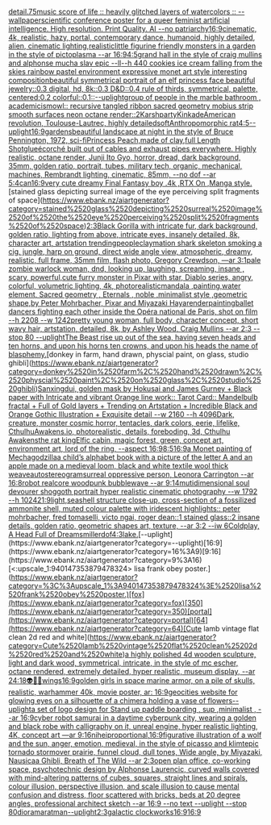 [detail](https://www.ebank.nz/aiartgenerator?category=detail)[.75](https://www.ebank.nz/aiartgenerator?category=.75)[music score of life :: heavily glitched layers of watercolors :: --wallpaper](https://www.ebank.nz/aiartgenerator?category=music%2520score%2520of%2520life%2520%3A%3A%2520heavily%2520glitched%2520layers%2520of%2520watercolors%2520%3A%3A%2520--wallpaper)[scientific conference poster for a queer feminist artificial intelligence. High resolution. Print Quality. AI --no patriarchy](https://www.ebank.nz/aiartgenerator?category=scientific%2520conference%2520poster%2520for%2520a%2520queer%2520feminist%2520artificial%2520intelligence.%2520High%2520resolution.%2520Print%2520Quality.%2520AI%2520--no%2520patriarchy)[16:9](https://www.ebank.nz/aiartgenerator?category=16%3A9)[cinematic, 4k, realistic, hazy, portal, contemporary dance, humanoid, highly detailed, alien, cinematic lighting,](https://www.ebank.nz/aiartgenerator?category=cinematic%2C%25204k%2C%2520realistic%2C%2520hazy%2C%2520portal%2C%2520contemporary%2520dance%2C%2520humanoid%2C%2520highly%2520detailed%2C%2520alien%2C%2520cinematic%2520lighting%2C)[realistic](https://www.ebank.nz/aiartgenerator?category=realistic)[little figurine friendly monsters in a garden in the style of pictoplasma --ar 16:9](https://www.ebank.nz/aiartgenerator?category=little%2520figurine%2520friendly%2520monsters%2520in%2520a%2520garden%2520in%2520the%2520style%2520of%2520pictoplasma%2520--ar%252016%3A9)[4:5](https://www.ebank.nz/aiartgenerator?category=4%3A5)[grand hall in the style of craig mullins and alphonse mucha slav epic --ll](https://www.ebank.nz/aiartgenerator?category=grand%2520hall%2520in%2520the%2520style%2520of%2520craig%2520mullins%2520and%2520alphonse%2520mucha%2520slav%2520epic%2520--ll)[--h 440 cookies ice cream falling from the skies rainbow pastel environment expressive monet art style interesting composition](https://www.ebank.nz/aiartgenerator?category=--h%2520440%2520cookies%2520ice%2520cream%2520falling%2520from%2520the%2520skies%2520rainbow%2520pastel%2520environment%2520expressive%2520monet%2520art%2520style%2520interesting%2520composition)[beautiful symmetrical portrait of an elf princess face beautiful jewelry::0.3 digital, hd, 8k::0.3 D&D::0.4 rule of thirds, symmetrical, palette, centered:0.2 colorful::0.1](https://www.ebank.nz/aiartgenerator?category=beautiful%2520symmetrical%2520portrait%2520of%2520an%2520elf%2520princess%2520face%2520beautiful%2520jewelry%3A%3A0.3%2520digital%2C%2520hd%2C%25208k%3A%3A0.3%2520D%26D%3A%3A0.4%2520rule%2520of%2520thirds%2C%2520symmetrical%2C%2520palette%2C%2520centered%3A0.2%2520colorful%3A%3A0.1)[::](https://www.ebank.nz/aiartgenerator?category=%3A%3A)[--uplight](https://www.ebank.nz/aiartgenerator?category=--uplight)[group of people in the marble bathroom , academicism](https://www.ebank.nz/aiartgenerator?category=group%2520of%2520people%2520in%2520the%2520marble%2520bathroom%2520%2C%2520academicism)[owl:: recursive tangled ribbon sacred geometry mobius strip smooth surfaces neon octane render::2](https://www.ebank.nz/aiartgenerator?category=owl%3A%3A%2520recursive%2520tangled%2520ribbon%2520sacred%2520geometry%2520mobius%2520strip%2520smooth%2520surfaces%2520neon%2520octane%2520render%3A%3A2)[Karsh](https://www.ebank.nz/aiartgenerator?category=Karsh)[party](https://www.ebank.nz/aiartgenerator?category=party)[Kinkade](https://www.ebank.nz/aiartgenerator?category=Kinkade)[American revolution, Toulouse-Lautrec, highly detailed](https://www.ebank.nz/aiartgenerator?category=American%2520revolution%2C%2520Toulouse-Lautrec%2C%2520highly%2520detailed)[soft](https://www.ebank.nz/aiartgenerator?category=soft)[Anthropomorphic rat](https://www.ebank.nz/aiartgenerator?category=Anthropomorphic%2520rat)[4:5](https://www.ebank.nz/aiartgenerator?category=4%3A5)[--uplight](https://www.ebank.nz/aiartgenerator?category=--uplight)[16:9](https://www.ebank.nz/aiartgenerator?category=16%3A9)[gardens](https://www.ebank.nz/aiartgenerator?category=gardens)[beautiful landscape at night in the style of Bruce Pennington, 1972, sci-fi](https://www.ebank.nz/aiartgenerator?category=beautiful%2520landscape%2520at%2520night%2520in%2520the%2520style%2520of%2520Bruce%2520Pennington%2C%25201972%2C%2520sci-fi)[Princess Peach,made of clay,full Length Shot](https://www.ebank.nz/aiartgenerator?category=Princess%2520Peach%2Cmade%2520of%2520clay%2Cfull%2520Length%2520Shot)[glue](https://www.ebank.nz/aiartgenerator?category=glue)[écorché built out of cables and exhaust pipes everywhere. Highly realistic, octane render, Junji Ito Gyo, horror, dread, dark background, 35mm, golden ratio, portrait, tubes, military tech, organic, mechanical, machines, Rembrandt lighting, cinematic, 85mm, --no dof --ar 5:4](https://www.ebank.nz/aiartgenerator?category=%C3%A9corch%C3%A9%2520built%2520out%2520of%2520cables%2520and%2520exhaust%2520pipes%2520everywhere.%2520Highly%2520realistic%2C%2520octane%2520render%2C%2520Junji%2520Ito%2520Gyo%2C%2520horror%2C%2520dread%2C%2520dark%2520background%2C%252035mm%2C%2520golden%2520ratio%2C%2520portrait%2C%2520tubes%2C%2520military%2520tech%2C%2520organic%2C%2520mechanical%2C%2520machines%2C%2520Rembrandt%2520lighting%2C%2520cinematic%2C%252085mm%2C%2520--no%2520dof%2520--ar%25205%3A4)[can](https://www.ebank.nz/aiartgenerator?category=can)[16:9](https://www.ebank.nz/aiartgenerator?category=16%3A9)[very cute dreamy Final Fantasy boy .4k ,RTX On ,Manga style.](https://www.ebank.nz/aiartgenerator?category=very%2520cute%2520dreamy%2520Final%2520Fantasy%2520boy%2520.4k%2520%2CRTX%2520On%2520%2CManga%2520style.)[stained glass depicting surreal image of the eye perceiving split fragments of space](https://www.ebank.nz/aiartgenerator?category=stained%2520glass%2520depicting%2520surreal%2520image%2520of%2520the%2520eye%2520perceiving%2520split%2520fragments%2520of%2520space)[2:3](https://www.ebank.nz/aiartgenerator?category=2%3A3)[Black Gorilla with intricate fur, dark background, golden ratio, lighting from above, intricate eyes, insanely detailed, 8k, character art, artstation trending](https://www.ebank.nz/aiartgenerator?category=Black%2520Gorilla%2520with%2520intricate%2520fur%2C%2520dark%2520background%2C%2520golden%2520ratio%2C%2520lighting%2520from%2520above%2C%2520intricate%2520eyes%2C%2520insanely%2520detailed%2C%25208k%2C%2520character%2520art%2C%2520artstation%2520trending)[people](https://www.ebank.nz/aiartgenerator?category=people)[claymation shark skeleton smoking a cig, jungle, harp on ground, direct wide angle view, atmospheric, dreamy, realistic, full frame, 35mm film, flash photo, Gregory Crewdson, —ar 3:1](https://www.ebank.nz/aiartgenerator?category=claymation%2520shark%2520skeleton%2520smoking%2520a%2520cig%2C%2520jungle%2C%2520harp%2520on%2520ground%2C%2520direct%2520wide%2520angle%2520view%2C%2520atmospheric%2C%2520dreamy%2C%2520realistic%2C%2520full%2520frame%2C%252035mm%2520film%2C%2520flash%2520photo%2C%2520Gregory%2520Crewdson%2C%2520%E2%80%94ar%25203%3A1)[pale zombie warlock woman, dnd, looking up, laughing, screaming, insane , scary, powerful,](https://www.ebank.nz/aiartgenerator?category=pale%2520zombie%2520warlock%2520woman%2C%2520dnd%2C%2520looking%2520up%2C%2520laughing%2C%2520screaming%2C%2520insane%2520%2C%2520scary%2C%2520powerful%2C)[cute furry monster in Pixar with star, Diablo series, angry, colorful, volumetric lighting, 4k, photorealistic](https://www.ebank.nz/aiartgenerator?category=cute%2520furry%2520monster%2520in%2520Pixar%2520with%2520star%2C%2520Diablo%2520series%2C%2520angry%2C%2520colorful%2C%2520volumetric%2520lighting%2C%25204k%2C%2520photorealistic)[mandala ,painting,water element, Sacred geometry , Eternals , noble ,minimalist style ,geometric shape,by Peter Mohrbacher, Pixar and Miyazaki Haya](https://www.ebank.nz/aiartgenerator?category=mandala%2520%2Cpainting%2Cwater%2520element%2C%2520Sacred%2520geometry%2520%2C%2520Eternals%2520%2C%2520noble%2520%2Cminimalist%2520style%2520%2Cgeometric%2520shape%2Cby%2520Peter%2520Mohrbacher%2C%2520Pixar%2520and%2520Miyazaki%2520Haya)[render](https://www.ebank.nz/aiartgenerator?category=render)[painting](https://www.ebank.nz/aiartgenerator?category=painting)[](https://www.ebank.nz/aiartgenerator?category=)[ballet dancers fighting each other inside the Opéra national de Paris, shot on film --h 2208 --w 1242](https://www.ebank.nz/aiartgenerator?category=ballet%2520dancers%2520fighting%2520each%2520other%2520inside%2520the%2520Op%C3%A9ra%2520national%2520de%2520Paris%2C%2520shot%2520on%2520film%2520--h%25202208%2520--w%25201242)[pretty young woman, full body, character concept, short wavy hair, artstation, detailed, 8k, by Ashley Wood, Craig Mullins --ar 2:3 --stop 80 --uplight](https://www.ebank.nz/aiartgenerator?category=pretty%2520young%2520woman%2C%2520full%2520body%2C%2520character%2520concept%2C%2520short%2520wavy%2520hair%2C%2520artstation%2C%2520detailed%2C%25208k%2C%2520by%2520Ashley%2520Wood%2C%2520Craig%2520Mullins%2520--ar%25202%3A3%2520--stop%252080%2520--uplight)[The Beast rise up out of the sea, having seven heads and ten horns, and upon his horns ten crowns, and upon his heads the name of blasphemy.](https://www.ebank.nz/aiartgenerator?category=The%2520Beast%2520rise%2520up%2520out%2520of%2520the%2520sea%2C%2520having%2520seven%2520heads%2520and%2520ten%2520horns%2C%2520and%2520upon%2520his%2520horns%2520ten%2520crowns%2C%2520and%2520upon%2520his%2520heads%2520the%2520name%2520of%2520blasphemy.)[donkey in farm, hand drawn, physcial paint, on glass, studio ghibli](https://www.ebank.nz/aiartgenerator?category=donkey%2520in%2520farm%2C%2520hand%2520drawn%2C%2520physcial%2520paint%2C%2520on%2520glass%2C%2520studio%2520ghibli)[Sanxingdui, golden mask by Hokusai and James Gurney + Black paper with Intricate and vibrant Orange line work:: Tarot Card:: Mandelbulb fractal + Full of Gold layers + Trending on Artstation + Incredible Black and Orange Gothic Illustration + Exquisite detail  --w 2160  --h 4096](https://www.ebank.nz/aiartgenerator?category=Sanxingdui%2C%2520golden%2520mask%2520by%2520Hokusai%2520and%2520James%2520Gurney%2520%2B%2520Black%2520paper%2520with%2520Intricate%2520and%2520vibrant%2520Orange%2520line%2520work%3A%3A%2520Tarot%2520Card%3A%3A%2520Mandelbulb%2520fractal%2520%2B%2520Full%2520of%2520Gold%2520layers%2520%2B%2520Trending%2520on%2520Artstation%2520%2B%2520Incredible%2520Black%2520and%2520Orange%2520Gothic%2520Illustration%2520%2B%2520Exquisite%2520detail%2520%2520--w%25202160%2520%2520--h%25204096)[Dark, creature, monster cosmic horror, tentacles, dark colors, eerie, lifelike, CthulhuAwakens.io, photorealistic, details, foreboding, 3d, Cthulhu Awakens](https://www.ebank.nz/aiartgenerator?category=Dark%2C%2520creature%2C%2520monster%2520cosmic%2520horror%2C%2520tentacles%2C%2520dark%2520colors%2C%2520eerie%2C%2520lifelike%2C%2520CthulhuAwakens.io%2C%2520photorealistic%2C%2520details%2C%2520foreboding%2C%25203d%2C%2520Cthulhu%2520Awakens)[the rat king](https://www.ebank.nz/aiartgenerator?category=the%2520rat%2520king)[Elfic cabin, magic forest, green, concept art, environment art, lord of the ring, --aspect 16:9](https://www.ebank.nz/aiartgenerator?category=Elfic%2520cabin%2C%2520magic%2520forest%2C%2520green%2C%2520concept%2520art%2C%2520environment%2520art%2C%2520lord%2520of%2520the%2520ring%2C%2520--aspect%252016%3A9)[8:5](https://www.ebank.nz/aiartgenerator?category=8%3A5)[16:9](https://www.ebank.nz/aiartgenerator?category=16%3A9)[a Monet painting of Mechagodzilla](https://www.ebank.nz/aiartgenerator?category=a%2520Monet%2520painting%2520of%2520Mechagodzilla)[a child’s alphabet book with a picture of the letter A and an apple  made on a medieval loom, black and white textile wool thick weave](https://www.ebank.nz/aiartgenerator?category=a%2520child%E2%80%99s%2520alphabet%2520book%2520with%2520a%2520picture%2520of%2520the%2520letter%2520A%2520and%2520an%2520apple%2520%2520made%2520on%2520a%2520medieval%2520loom%2C%2520black%2520and%2520white%2520textile%2520wool%2520thick%2520weave)[autostereogram](https://www.ebank.nz/aiartgenerator?category=autostereogram)[surreal oppressive person, Leonora Carrington --ar 16:8](https://www.ebank.nz/aiartgenerator?category=surreal%2520oppressive%2520person%2C%2520Leonora%2520Carrington%2520--ar%252016%3A8)[robot realcore woodpunk bubblewave --ar 9:14](https://www.ebank.nz/aiartgenerator?category=robot%2520realcore%2520woodpunk%2520bubblewave%2520--ar%25209%3A14)[mutidimensional soul devourer shoggoth portrait hyper realistic cinematic photography --w 1792 --h 1024](https://www.ebank.nz/aiartgenerator?category=mutidimensional%2520soul%2520devourer%2520shoggoth%2520portrait%2520hyper%2520realistic%2520cinematic%2520photography%2520--w%25201792%2520--h%25201024)[21:9](https://www.ebank.nz/aiartgenerator?category=21%3A9)[light,](https://www.ebank.nz/aiartgenerator?category=light%2C)[seashell structure close-up, cross-section of a fossilized ammonite shell, muted colour palette with iridescent highlights:: peter mohrbacher, fred tomaselli, victo ngai, roger dean::1 stained glass::2 insane details, golden ratio, geometric shapes art, texture, --ar 3:2 --iw 6](https://www.ebank.nz/aiartgenerator?category=seashell%2520structure%2520close-up%2C%2520cross-section%2520of%2520a%2520fossilized%2520ammonite%2520shell%2C%2520muted%2520colour%2520palette%2520with%2520iridescent%2520highlights%3A%3A%2520peter%2520mohrbacher%2C%2520fred%2520tomaselli%2C%2520victo%2520ngai%2C%2520roger%2520dean%3A%3A1%2520stained%2520glass%3A%3A2%2520insane%2520details%2C%2520golden%2520ratio%2C%2520geometric%2520shapes%2520art%2C%2520texture%2C%2520--ar%25203%3A2%2520--iw%25206)[Coldplay, A Head Full of Dreams](https://www.ebank.nz/aiartgenerator?category=Coldplay%2C%2520A%2520Head%2520Full%2520of%2520Dreams)[miller](https://www.ebank.nz/aiartgenerator?category=miller)[dof](https://www.ebank.nz/aiartgenerator?category=dof)[4:3](https://www.ebank.nz/aiartgenerator?category=4%3A3)[lake.](https://www.ebank.nz/aiartgenerator?category=lake.)[--uplight](https://www.ebank.nz/aiartgenerator?category=--uplight)[16:9](https://www.ebank.nz/aiartgenerator?category=16%3A9)[9:16](https://www.ebank.nz/aiartgenerator?category=9%3A16)[<:upscale_1:940147353879478324> lisa frank obey poster.](https://www.ebank.nz/aiartgenerator?category=%3C%3Aupscale_1%3A940147353879478324%3E%2520lisa%2520frank%2520obey%2520poster.)[fox](https://www.ebank.nz/aiartgenerator?category=fox)[350](https://www.ebank.nz/aiartgenerator?category=350)[portal](https://www.ebank.nz/aiartgenerator?category=portal)[64](https://www.ebank.nz/aiartgenerator?category=64)[Cute lamb vintage flat clean 2d red and white](https://www.ebank.nz/aiartgenerator?category=Cute%2520lamb%2520vintage%2520flat%2520clean%25202d%2520red%2520and%2520white)[a highly polished  4d wooden sculpture, light and dark wood, symmetrical,  intricate,  in the style of mc escher, octane rendered,  extremely detailed,  hyper realistic, museum display,  --ar 24:18](https://www.ebank.nz/aiartgenerator?category=a%2520highly%2520polished%2520%25204d%2520wooden%2520sculpture%2C%2520light%2520and%2520dark%2520wood%2C%2520symmetrical%2C%2520%2520intricate%2C%2520%2520in%2520the%2520style%2520of%2520mc%2520escher%2C%2520octane%2520rendered%2C%2520%2520extremely%2520detailed%2C%2520%2520hyper%2520realistic%2C%2520museum%2520display%2C%2520%2520--ar%252024%3A18)[👽🤖💀](https://www.ebank.nz/aiartgenerator?category=%F0%9F%91%BD%F0%9F%A4%96%F0%9F%92%80)[wings](https://www.ebank.nz/aiartgenerator?category=wings)[](https://www.ebank.nz/aiartgenerator?category=)[16:9](https://www.ebank.nz/aiartgenerator?category=16%3A9)[golden girls in space marine armor, on a pile of skulls, realistic, warhammer 40k, movie poster, ar: 16:9](https://www.ebank.nz/aiartgenerator?category=golden%2520girls%2520in%2520space%2520marine%2520armor%2C%2520on%2520a%2520pile%2520of%2520skulls%2C%2520realistic%2C%2520warhammer%252040k%2C%2520movie%2520poster%2C%2520ar%3A%252016%3A9)[geocities website for glowing eyes on a silhouette of a chimera holding a vase of flowers](https://www.ebank.nz/aiartgenerator?category=geocities%2520website%2520for%2520glowing%2520eyes%2520on%2520a%2520silhouette%2520of%2520a%2520chimera%2520holding%2520a%2520vase%2520of%2520flowers)[--uplight](https://www.ebank.nz/aiartgenerator?category=--uplight)[a set of logo design for Stand up paddle boarding , sup ,minimalist , --ar 16:9](https://www.ebank.nz/aiartgenerator?category=a%2520set%2520of%2520logo%2520design%2520for%2520Stand%2520up%2520paddle%2520boarding%2520%2C%2520sup%2520%2Cminimalist%2520%2C%2520--ar%252016%3A9)[cyber robot samurai in a daytime cyberpunk city, wearing a golden and black robe with calligraphy on it, unreal engine, hyper realistic lighting, 4K, concept art —ar 9:16](https://www.ebank.nz/aiartgenerator?category=cyber%2520robot%2520samurai%2520in%2520a%2520daytime%2520cyberpunk%2520city%2C%2520wearing%2520a%2520golden%2520and%2520black%2520robe%2520with%2520calligraphy%2520on%2520it%2C%2520unreal%2520engine%2C%2520hyper%2520realistic%2520lighting%2C%25204K%2C%2520concept%2520art%2520%E2%80%94ar%25209%3A16)[nihei](https://www.ebank.nz/aiartgenerator?category=nihei)[proportional,](https://www.ebank.nz/aiartgenerator?category=proportional%2C)[16:9](https://www.ebank.nz/aiartgenerator?category=16%3A9)[figurative illustration of a wolf and the sun, anger, emotion, medieval, in the style of picasso and klimt](https://www.ebank.nz/aiartgenerator?category=figurative%2520illustration%2520of%2520a%2520wolf%2520and%2520the%2520sun%2C%2520anger%2C%2520emotion%2C%2520medieval%2C%2520in%2520the%2520style%2520of%2520picasso%2520and%2520klimt)[epic tornado stormover prairie, funnel cloud, dull tones, Wide angle, by Miyazaki, Nausicaa Ghibli, Breath of The Wild --ar 2:3](https://www.ebank.nz/aiartgenerator?category=epic%2520tornado%2520stormover%2520prairie%2C%2520funnel%2520cloud%2C%2520dull%2520tones%2C%2520Wide%2520angle%2C%2520by%2520Miyazaki%2C%2520Nausicaa%2520Ghibli%2C%2520Breath%2520of%2520The%2520Wild%2520--ar%25202%3A3)[open plan office, co-working space, psychotechnic design by Alphonse Laurencic, curved walls covered with mind-altering patterns of cubes, squares, straight lines and spirals, colour illusion, perspective illusion, and scale illusion to cause mental confusion and distress, floor scattered with bricks, beds at 20 degree angles, professional architect sketch --ar 16:9 --no text --uplight --stop 80](https://www.ebank.nz/aiartgenerator?category=open%2520plan%2520office%2C%2520co-working%2520space%2C%2520psychotechnic%2520design%2520by%2520Alphonse%2520Laurencic%2C%2520curved%2520walls%2520covered%2520with%2520mind-altering%2520patterns%2520of%2520cubes%2C%2520squares%2C%2520straight%2520lines%2520and%2520spirals%2C%2520colour%2520illusion%2C%2520perspective%2520illusion%2C%2520and%2520scale%2520illusion%2520to%2520cause%2520mental%2520confusion%2520and%2520distress%2C%2520floor%2520scattered%2520with%2520bricks%2C%2520beds%2520at%252020%2520degree%2520angles%2C%2520professional%2520architect%2520sketch%2520--ar%252016%3A9%2520--no%2520text%2520--uplight%2520--stop%252080)[diorama](https://www.ebank.nz/aiartgenerator?category=diorama)[ratman](https://www.ebank.nz/aiartgenerator?category=ratman)[--uplight](https://www.ebank.nz/aiartgenerator?category=--uplight)[2:3](https://www.ebank.nz/aiartgenerator?category=2%3A3)[galactic clockworks](https://www.ebank.nz/aiartgenerator?category=galactic%2520clockworks)[16:9](https://www.ebank.nz/aiartgenerator?category=16%3A9)[16:9](https://www.ebank.nz/aiartgenerator?category=16%3A9)